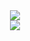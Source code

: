 <div align="center">
<img align="center" src="https://komarev.com/ghpvc/?username=maplerxyz&color=e22319" /><br>
<img align="center" src="https://discord.c99.nl/widget/theme-3/666731058649366556.png" /><br>
</div>

